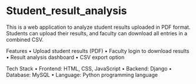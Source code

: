 # Student_result_analysis

This is a web application to analyze student results uploaded in PDF format. Students can upload their results, and faculty can download all entries in a combined CSV.

 Features
• Upload student results (PDF)
• Faculty login to download results
• Result analysis dashboard
• CSV export option

Tech Stack
• Frontend: HTML, CSS, JavaScript 
• Backend: Django 
• Database: MySQL
• Language: Python programming language

